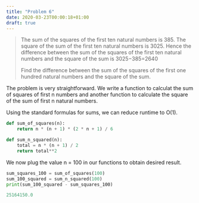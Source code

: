 ```yaml
---
title: "Problem 6"
date: 2020-03-23T00:00:18+01:00
draft: true
---
```


> The sum of the squares of the first ten natural numbers is 385. The square of the sum of the first ten natural numbers is 3025. Hence the difference between the sum of the squares of the first ten natural numbers and the square of the sum is 3025−385=2640
>
> Find the difference between the sum of the squares of the first one hundred natural numbers and the square of the sum.

The problem is very straightforward. We write a function to calculat the sum of squares of first n numbers and another function to calculate the square of the sum of first n natural numbers.

Using the standard formulas for sums, we can reduce runtime to O(1).

```python
def sum_of_squares(n):
    return n * (n + 1) * (2 * n + 1) / 6

def sum_n_squared(n):
    total = n * (n + 1) / 2
    return total**2
```

We now plug the value n = 100 in our functions to obtain desired result.

```python
sum_squares_100 = sum_of_squares(100)
sum_100_squared = sum_n_squared(100)
print(sum_100_squared - sum_squares_100)

25164150.0
```
